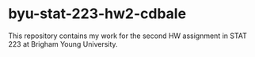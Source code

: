 # byu-stat-223-hw2-cdbale

This repository contains my work for the second HW assignment in STAT 223 at Brigham Young University.
